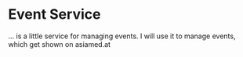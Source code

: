 # Event Service
... is a little service for managing events.
I will use it to manage events, which get shown on asiamed.at
